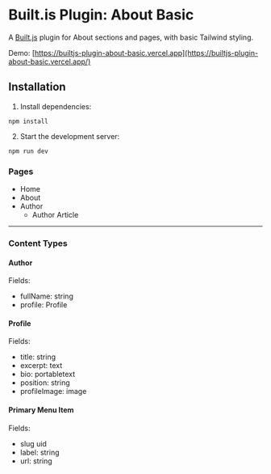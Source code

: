 # Built.is Plugin: About Basic

A [Built.js](https://builtjs.com) plugin for About sections and pages, with basic Tailwind styling.

Demo: [https://builtjs-plugin-about-basic.vercel.app](https://builtjs-plugin-about-basic.vercel.app/)

## Installation
1. Install dependencies:
```
npm install
```
2. Start the development server:
```
npm run dev
```

### Pages
- Home
- About
- Author
  - Author Article

---

### Content Types
#### Author
Fields:
- fullName: string
- profile: Profile

#### Profile
Fields:
- title: string
- excerpt: text
- bio: portabletext
- position: string
- profileImage: image

#### Primary Menu Item
Fields:
- slug uid
- label: string
- url: string